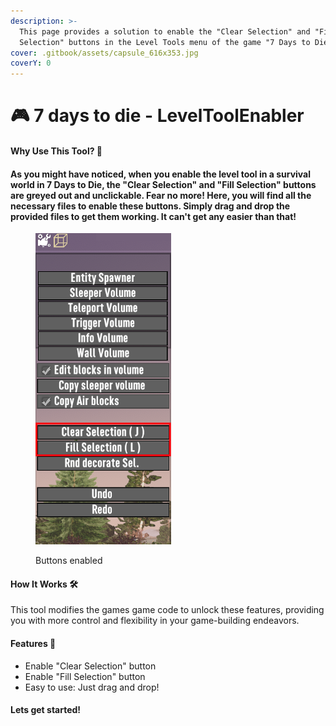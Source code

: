 ```yaml
---
description: >-
  This page provides a solution to enable the "Clear Selection" and "Fill
  Selection" buttons in the Level Tools menu of the game "7 Days to Die".
cover: .gitbook/assets/capsule_616x353.jpg
coverY: 0
---
```


# 🎮 7 days to die - LevelToolEnabler

#### Why Use This Tool? 🤔

#### As you might have noticed, when you enable the level tool in a survival world in 7 Days to Die, the "Clear Selection" and "Fill Selection" buttons are greyed out and unclickable. Fear no more! Here, you will find all the necessary files to enable these buttons. Simply drag and drop the provided files to get them working. It can't get any easier than that!&#x20;

<figure><img src=".gitbook/assets/3535.PNG" alt=""><figcaption><p>Buttons enabled</p></figcaption></figure>

#### How It Works 🛠️

This tool modifies the games game code to unlock these features, providing you with more control and flexibility in your game-building endeavors.



#### Features 🌟

* Enable "Clear Selection" button
* Enable "Fill Selection" button
* Easy to use: Just drag and drop!

####

#### Lets get started!
